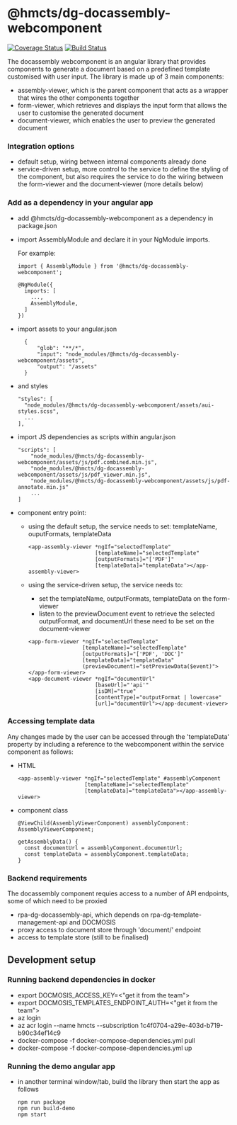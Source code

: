 # @hmcts/dg-docassembly-webcomponent 
[![Coverage Status](https://coveralls.io/repos/github/hmcts/dg-docassembly-webcomponent/badge.svg?branch=master)](https://coveralls.io/github/hmcts/dg-docassembly-webcomponent?branch=upload-npm-in-pipeline)
[![Build Status](https://travis-ci.com/hmcts/dg-docassembly-webcomponent.svg?branch=master)](https://travis-ci.com/hmcts/dg-docassembly-webcomponent)

The docassembly webcomponent is an angular library that provides components to generate a document based on a predefined template customised with user input.
The library is made up of 3 main components:
- assembly-viewer, which is the parent component that acts as a wrapper that wires the other components together
- form-viewer, which retrieves and displays the input form that allows the user to customise the generated document
- document-viewer, which enables the user to preview the generated document

### Integration options
- default setup, wiring between internal components already done
- service-driven setup, more control to the service to define the styling of the component, but also requires the service
  to do the wiring between the form-viewer and the document-viewer (more details below) 

### Add as a dependency in your angular app
- add @hmcts/dg-docassembly-webcomponent as a dependency in package.json
- import AssemblyModule and declare it in your NgModule imports.

  For example:
  ```
  import { AssemblyModule } from '@hmcts/dg-docassembly-webcomponent';

  @NgModule({
    imports: [
      ...,
      AssemblyModule,
    ]
  })
  ```
- import assets to your angular.json
  ```
    {
        "glob": "**/*",
        "input": "node_modules/@hmcts/dg-docassembly-webcomponent/assets",
        "output": "/assets"
    }
  ```
- and styles
  ```
  "styles": [
    "node_modules/@hmcts/dg-docassembly-webcomponent/assets/aui-styles.scss",
    ...
  ],
  ```
- import JS dependencies as scripts within angular.json
  ```
  "scripts": [
      "node_modules/@hmcts/dg-docassembly-webcomponent/assets/js/pdf.combined.min.js",
      "node_modules/@hmcts/dg-docassembly-webcomponent/assets/js/pdf_viewer.min.js",
      "node_modules/@hmcts/dg-docassembly-webcomponent/assets/js/pdf-annotate.min.js"
      ...
  ]
  ```
- component entry point:

  - using the default setup, the service needs to set: templateName, ouputFormats, templateData 
    ```
    <app-assembly-viewer *ngIf="selectedTemplate"
                         [templateName]="selectedTemplate"
                         [outputFormats]="['PDF']"
                         [templateData]="templateData"></app-assembly-viewer>
    ```
  
  - using the service-driven setup, the service needs to:
    - set the templateName, outputFormats, templateData on the form-viewer
    - listen to the previewDocument event to retrieve the selected outputFormat, and documentUrl
      these need to be set on the document-viewer
    ```
    <app-form-viewer *ngIf="selectedTemplate"
                     [templateName]="selectedTemplate"
                     [outputFormats]="['PDF', 'DOC']"
                     [templateData]="templateData"
                     (previewDocument)="setPreviewData($event)"></app-form-viewer>
    <app-document-viewer *ngIf="documentUrl"
                         [baseUrl]="'api'"
                         [isDM]="true"
                         [contentType]="outputFormat | lowercase"
                         [url]="documentUrl"></app-document-viewer>
    ```  
### Accessing template data
Any changes made by the user can be accessed through the 'templateData' property by including a reference to the webcomponent within the service component as follows:
- HTML
  ```
  <app-assembly-viewer *ngIf="selectedTemplate" #assemblyComponent
                       [templateName]="selectedTemplate"
                       [templateData]="templateData"></app-assembly-viewer>
  ```
- component class
  ```
  @ViewChild(AssemblyViewerComponent) assemblyComponent: AssemblyViewerComponent;
  
  getAssemblyData() {
    const documentUrl = assemblyComponent.documentUrl;
    const templateData = assemblyComponent.templateData;
  }
  ```
### Backend requirements
The docassembly component requies access to a number of API endpoints, some of which need to be proxied
- rpa-dg-docassembly-api, which depends on rpa-dg-template-management-api and DOCMOSIS
- proxy access to document store through 'document/' endpoint
- access to template store (still to be finalised)


## Development setup

### Running backend dependencies in docker
- export DOCMOSIS_ACCESS_KEY=<"get it from the team">
- export DOCMOSIS_TEMPLATES_ENDPOINT_AUTH=<"get it from the team">
- az login
- az acr login --name hmcts --subscription 1c4f0704-a29e-403d-b719-b90c34ef14c9
- docker-compose -f docker-compose-dependencies.yml pull
- docker-compose -f docker-compose-dependencies.yml up

### Running the demo angular app

- in another terminal window/tab, build the library then start the app as follows
  ```
  npm run package
  npm run build-demo
  npm start
  ```
